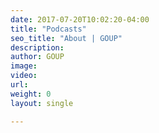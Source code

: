 ```yaml
---
date: 2017-07-20T10:02:20-04:00
title: "Podcasts"
seo_title: "About | GOUP"
description:
author: GOUP
image:
video:
url:
weight: 0
layout: single

---
```

<!-- Hey! My name's GOUP, and I've got one simple goal, to create the highest quality and entertaining educational content on the internet. Let's face it, now-a-day's you can learn how to do just about anything online. But far too often the really good content is either hidden behind paywalls or buried under hundreds of hours of poorly made content.

All of my videos, articles and informative images are meticulously thought out, consistently well produced, and always created with love.

Every piece of information I push out is completely free. There's no *premium* content, no annoying popups asking you to sign up for my email list, and no shady marketing tactics. What you see is what you get, and you can trust that you're getting the best.

**Let's DOIT !!**
___
If you'd like to get in touch with me you can send an email to:

[goupaz.team@gmail.com](mailto:goupaz.team@gmail.com) -->
